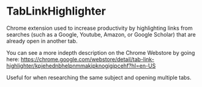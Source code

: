 <h1>TabLinkHighlighter</h1>

Chrome extension used to increase productivity by highlighting links from searches (such as a Google, Youtube, Amazon, or Google Scholar) that are already open in another tab. 

You can see a more indepth description on the Chrome Webstore by going here: https://chrome.google.com/webstore/detail/tab-link-highlighter/kpjehednbhelpnmmakipknogigipcehf?hl=en-US

Useful for when researching the same subject and opening multiple tabs. 
